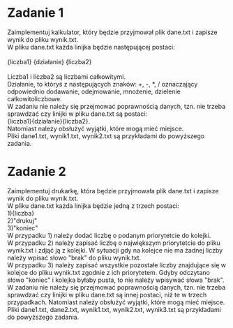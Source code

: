# Zadanie 1
Zaimplementuj kalkulator, który będzie przyjmował plik dane.txt i zapisze wynik do pliku wynik.txt.
<br>
W pliku dane.txt każda linijka będzie następującej postaci:
<br>
<br>
{liczba1} {działanie} {liczba2}
<br>
<br>
Liczba1 i liczba2 są liczbami całkowitymi.
<br>
Działanie, to któryś z następujących znaków: +, -, *, /
oznaczający odpowiednio dodawanie, odejmowanie, mnożenie, dzielenie całkowitoliczbowe.
<br>
W zadaniu nie należy się przejmować poprawnością danych, tzn. nie trzeba sprawdzać czy linijki w pliku dane.txt są postaci:
<br>
{liczba1}{działanie}{liczba2}.
<br>
Natomiast należy obsłużyć wyjątki, które mogą mieć miejsce.
<br>
Pliki dane1.txt, wynik1.txt, wynik2.txt są przykładami do powyższego zadania.

# Zadanie 2
Zaimplementuj drukarkę, która będzie przyjmowała plik dane.txt i zapisze wynik do pliku wynik.txt.
<br>
W pliku dane.txt każda linijka będzie jedną z trzech postaci:
<br>
1){liczba}
<br>
2)"drukuj"
<br>
3)"koniec"
<br>
W przypadku 1) należy dodać liczbę o podanym priorytetcie do kolejki.
<br>
W przypadku 2) należy zapisać liczbę o największym priorytetcie do pliku wynik.txt i zdjąć ją z kolejki.
W sytuacji gdy na kolejce nie ma żadnej liczby należy wpisać słowo "brak" do pliku wynik.txt.
<br>
W przypadku 3) należy zapisać wszystkie pozostałe liczby znajdujące się w kolejce do pliku wynik.txt zgodnie z ich priorytetem.
Gdyby odczytano słowo "koniec" i kolejka byłaby pusta, to nie należy wpisywać słowa "brak".
<br>
W zadaniu nie należy się przejmować poprawnością danych, tzn. nie trzeba sprawdzać czy linijki w pliku dane.txt są innej postaci, niż te w trzech przypadkach.
Natomiast należy obsłużyć wyjątki, które mogą mieć miejsce.
<br>
Pliki dane1.txt, dane2.txt, wynik1.txt, wynik2.txt, wynik3.txt są przykładami do powyższego zadania.



